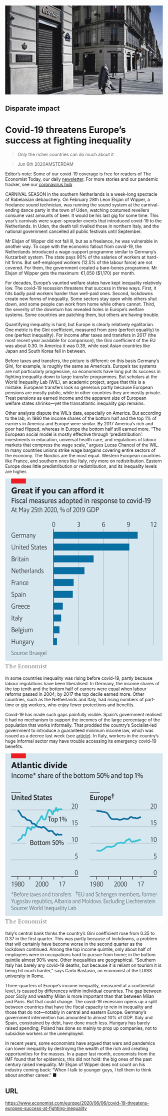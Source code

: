 ![](./images/20200606_EUP001_0.jpg)

## Disparate impact

# Covid-19 threatens Europe’s success at fighting inequality

> Only the richer countries can do much about it

> Jun 6th 2020AMSTERDAM

Editor’s note: Some of our covid-19 coverage is free for readers of The Economist Today, our daily [newsletter](https://www.economist.com/https://my.economist.com/user#newsletter). For more stories and our pandemic tracker, see our [coronavirus hub](https://www.economist.com//news/2020/03/11/the-economists-coverage-of-the-coronavirus)

CARNIVAL SEASON in the southern Netherlands is a week-long spectacle of Rabelaisian debauchery. On February 28th Leon Elsjan of Wipper, a freelance sound technician, was running the sound system at the carnival-ending dance party in the town of Uden, watching costumed revellers consume vast amounts of beer. It would be his last gig for some time. This year’s carnivals were super-spreader events that introduced covid-19 to the Netherlands. In Uden, the death toll rivalled those in northern Italy, and the national government cancelled all public festivals until September.

Mr Elsjan of Wipper did not fall ill, but as a freelance, he was vulnerable in another way. To cope with the economic fallout from covid-19, the Netherlands introduced a wage-support programme similar to Germany’s Kurzarbeit system. The state pays 90% of the salaries of workers at hard-hit firms. But self-employed workers (12.5% of the labour force) are not covered. For them, the government created a bare-bones programme. Mr Elsjan of Wipper gets the maximum: €1,050 ($1,170) per month.

For decades, Europe’s vaunted welfare states have kept inequality relatively low. The covid-19 recession threatens that success in three ways. First, it hits badly paid workers harder than well-paid ones. Second, lockdowns create new forms of inequality. Some sectors stay open while others shut down, and some people can work from home while others cannot. Third, the severity of the downturn has revealed holes in Europe’s welfare systems. Some countries are patching them, but others are having trouble.

Quantifying inequality is hard, but Europe is clearly relatively egalitarian. One metric is the Gini coefficient, measured from zero (perfect equality) to one (perfect inequality). For income after taxes and transfers in 2017 (the most recent year available for comparison), the Gini coefficient of the EU was about 0.30. In America it was 0.39, while east Asian countries like Japan and South Korea fell in between.

Before taxes and transfers, the picture is different: on this basis Germany’s Gini, for example, is roughly the same as America’s. Europe’s tax systems are not particularly progressive, so economists have long put its success in fighting inequality down to large transfer programmes. But scholars at the World Inequality Lab (WIL), an academic project, argue that this is a mistake. European transfers look so generous partly because European pensions are mostly public, while in other countries they are mostly private. Treat pensions as earned income and the apparent size of European welfare states shrinks—yet the transatlantic inequality gap remains.

Other analysts dispute the WIL’s data, especially on America. But according to the lab, in 1980 the income shares of the bottom half and the top 1% of earners in America and Europe were similar. By 2017 America’s rich and poor had flipped, whereas in Europe the bottom half still earned more. “The European social model is mostly effective through ‘predistribution’: investments in education, universal health care, and regulations of labour markets that compress the wage scale,” argues Lucas Chancel of the WIL. In many countries unions strike wage bargains covering entire sectors of the economy. The Nordics are the most equal. Western European countries like France, and southern ones like Italy, rely more on redistribution. Eastern Europe does little predistribution or redistribution, and its inequality levels are higher.

![](./images/20200606_EUC836.png)

In some countries inequality was rising before covid-19, partly because labour regulations have been liberalised. In Germany, the income shares of the top tenth and the bottom half of earners were equal when labour reforms passed in 2004; by 2017 the top decile earned more. Other countries, such as the Netherlands and Italy, had rising numbers of part-time or gig workers, who enjoy fewer protections and benefits.

Covid-19 has made such gaps painfully visible. Spain’s government realised it had no mechanism to support the incomes of the large percentage of the population that works informally. That prodded the country’s Socialist-led government to introduce a guaranteed minimum income law, which was issued as a decree last week (see [article](https://www.economist.com//europe/2020/06/04/spains-embattled-government-proposes-a-new-anti-poverty-scheme)). In Italy, workers in the country’s huge informal sector may have trouble accessing its emergency covid-19 benefits.

![](./images/20200606_EUC832.png)

Italy’s central bank thinks the country’s Gini coefficient rose from 0.35 to 0.37 in the first quarter. This was partly because of lockdowns, a problem that will certainly have become worse in the second quarter as the lockdown continued. Among the top income quintile, only about half of employees were in occupations hard to pursue from home; in the bottom quintile almost 90% were. Other inequalities are geographical. “Southern Italy has barely any covid-19 deaths, but because it is reliant on tourism it is being hit much harder,” says Carlo Bastasin, an economist at the LUISS university in Rome.

Three-quarters of Europe’s income inequality, measured at a continental level, is caused by differences within individual countries. The gap between poor Sicily and wealthy Milan is more important than that between Milan and Paris. But that could change. The covid-19 recession opens up a split between countries that have the fiscal capacity to rein in inequality and those that do not—notably in central and eastern Europe. Germany’s government intervention has amounted to almost 10% of GDP. Italy and Spain, constrained by debt, have done much less. Hungary has barely raised spending; Poland has done so mainly to prop up companies, not to subsidise workers or the unemployed.

In recent years, some economists have argued that wars and pandemics can lower inequality by destroying the wealth of the rich and creating opportunities for the masses. In a paper last month, economists from the IMF found that for epidemics, this did not hold: the big ones of the past century raised inequality. Mr Elsjan of Wipper does not count on his industry coming back: “When I talk to younger guys, I tell them to think about another career.” ■

## URL

https://www.economist.com/europe/2020/06/06/covid-19-threatens-europes-success-at-fighting-inequality
